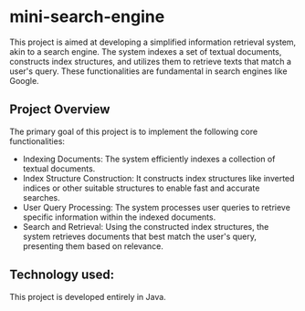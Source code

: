 # mini-search-engine

This project is aimed at developing a simplified information retrieval system, akin to a search engine. The system indexes a set of textual documents, constructs index structures, and utilizes them to retrieve texts that match a user's query. These functionalities are fundamental in search engines like Google.

## Project Overview
The primary goal of this project is to implement the following core functionalities:
* Indexing Documents: The system efficiently indexes a collection of textual documents.
* Index Structure Construction: It constructs index structures like inverted indices or other suitable structures to enable fast and accurate searches.
* User Query Processing: The system processes user queries to retrieve specific information within the indexed documents.
* Search and Retrieval: Using the constructed index structures, the system retrieves documents that best match the user's query, presenting them based on relevance.

## Technology used:
This project is developed entirely in Java.

